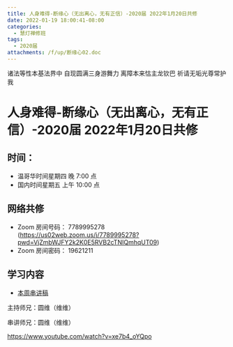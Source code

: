 ```yaml
---
title: 人身难得-断缘心（无出离心，无有正信）-2020届 2022年1月20日共修
date: 2022-01-19 18:00:41-08:00
categories:
  - 慧灯禅修班
tags:
  - 2020届
attachments: /f/up/断缘心02.doc
---
```

诸法等性本基法界中 自现圆满三身游舞力 
离障本来怙主龙钦巴 祈请无垢光尊常护我

# 人身难得-断缘心（无出离心，无有正信）-2020届 2022年1月20日共修

## 时间：

* 温哥华时间星期四 晚 7:00 点
* 国内时间星期五 上午 10:00 点

## 网络共修

* Zoom 房间号码： 7789995278 (<https://us02web.zoom.us/j/7789995278?pwd=VjZmbWJFY2k2K0E5RVB2cTNIQmhqUT09>)
* Zoom 房间密码： 19621211

## 学习内容

* [本周串讲稿](https://s3.ap-northeast-1.wasabisys.com/hdcx/hdv/f/up/断缘心02.doc)

主持师兄：圆维（维维）

串讲师兄：圆维（维维）

<https://www.youtube.com/watch?v=xe7b4_oYQpo>